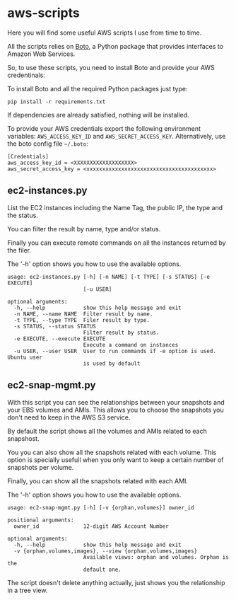 aws-scripts
===========

Here you will find some useful AWS scripts I use from time to time.

All the scripts relies on [Boto](http://aws.amazon.com/sdkforpython/), a Python package that provides interfaces to Amazon Web Services.

So, to use these scripts, you need to install Boto and provide your AWS credentinals:

To install Boto and all the required Python packages just type:

```
pip install -r requirements.txt
```

If dependencies are already satisfied, nothing will be installed.

To provide your AWS credentials export the following environment variables: `AWS_ACCESS_KEY_ID` and `AWS_SECRET_ACCESS_KEY`. Alternatively, use the boto config file `~/.boto`:

```
[Credentials]
aws_access_key_id = <XXXXXXXXXXXXXXXXXXX>
aws_secret_access_key = <xxxxxxxxxxxxxxxxxxxxxxxxxxxxxxxxxxxxxxxx>
```

ec2-instances.py
----------------

List the EC2 instances including the Name Tag, the public IP, the type and the status.

You can filter the result by name, type and/or status.

Finally you can execute remote commands on all the instances returned by the filer.

The '-h' option shows you how to use the available options.

```
usage: ec2-instances.py [-h] [-n NAME] [-t TYPE] [-s STATUS] [-e EXECUTE]
                        [-u USER]

optional arguments:
  -h, --help            show this help message and exit
  -n NAME, --name NAME  Filter result by name.
  -t TYPE, --type TYPE  Filer result by type.
  -s STATUS, --status STATUS
                        Filter result by status.
  -e EXECUTE, --execute EXECUTE
                        Execute a command on instances
  -u USER, --user USER  User to run commands if -e option is used. Ubuntu user
                        is used by default
```

ec2-snap-mgmt.py
----------------

With this script you can see the relationships between your snapshots and your EBS volumes and AMIs. This allows you to choose the snapshots you don't need to keep in the AWS S3 service.

By default the script shows all the volumes and AMIs related to each snapshost.

You you can also show all the snapshots related with each volume. This option is specially usefull when you only want to keep a certain number of snapshots per volume.

Finally, you can show all the snapshots related with each AMI.

The '-h' option shows you how to use the available options.

```
usage: ec2-snap-mgmt.py [-h] [-v {orphan,volumes}] owner_id

positional arguments:
  owner_id              12-digit AWS Account Number

optional arguments:
  -h, --help            show this help message and exit
  -v {orphan,volumes,images}, --view {orphan,volumes,images}
                        Available views: orphan and volumes. Orphan is the
                        default one.
```

The script doesn't delete anything actually, just shows you the relationship in a tree view.

